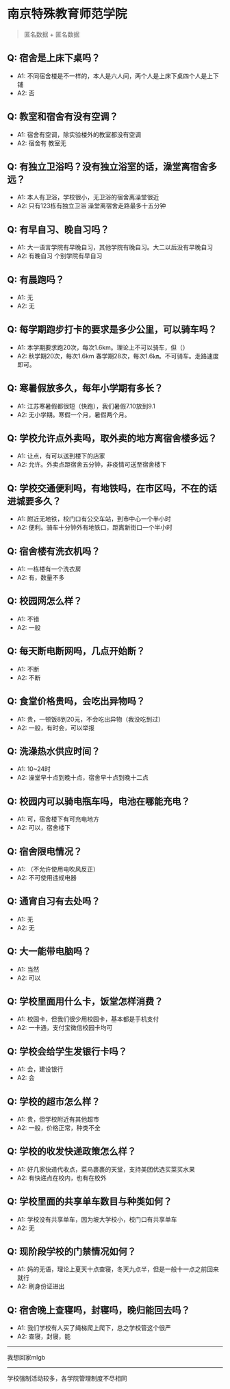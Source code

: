 # 南京特殊教育师范学院
> 匿名数据 + 匿名数据
## Q: 宿舍是上床下桌吗？
- A1: 不同宿舍楼是不一样的，本人是六人间，两个人是上床下桌四个人是上下铺
- A2: 否
## Q: 教室和宿舍有没有空调？
- A1: 宿舍有空调，除实验楼外的教室都没有空调
- A2: 宿舍有 教室无
## Q: 有独立卫浴吗？没有独立浴室的话，澡堂离宿舍多远？
- A1: 本人有卫浴，学校很小，无卫浴的宿舍离澡堂很近
- A2: 只有123栋有独立卫浴 澡堂离宿舍走路最多十五分钟
## Q: 有早自习、晚自习吗？
- A1: 大一语言学院有早晚自习，其他学院有晚自习。大二以后没有早晚自习
- A2: 有晚自习 个别学院有早自习
## Q: 有晨跑吗？
- A1: 无
- A2: 无
## Q: 每学期跑步打卡的要求是多少公里，可以骑车吗？
- A1: 本学期要求跑20次，每次1.6km。理论上不可以骑车，但（）
- A2: 秋学期20次，每次1.6km 春学期28次，每次1.6㎞。不可骑车。走路速度即可。
## Q: 寒暑假放多久，每年小学期有多长？
- A1: 江苏寒暑假都很短（快跑），我们暑假7.10放到9.1
- A2: 无小学期。寒假一个月，暑假两个月。
## Q: 学校允许点外卖吗，取外卖的地方离宿舍楼多远？
- A1: 让点，有可以送到楼下的店家
- A2: 允许。外卖点距宿舍五分钟，非疫情可送至宿舍楼下
## Q: 学校交通便利吗，有地铁吗，在市区吗，不在的话进城要多久？
- A1: 附近无地铁，校门口有公交车站，到市中心一个半小时
- A2: 便利。骑车十分钟外有地铁口，距离新街口一个半小时
## Q: 宿舍楼有洗衣机吗？
- A1: 一栋楼有一个洗衣房
- A2: 有，数量不多
## Q: 校园网怎么样？
- A1: 不错
- A2: 一般
## Q: 每天断电断网吗，几点开始断？
- A1: 不断
- A2: 不断
## Q: 食堂价格贵吗，会吃出异物吗？
- A1: 贵，一顿饭8到20元，不会吃出异物（我没吃到过）
- A2: 一般，有时会，可以举报
## Q: 洗澡热水供应时间？
- A1: 10~24时
- A2: 澡堂早十点到晚十点，宿舍早十点到晚十二点
## Q: 校园内可以骑电瓶车吗，电池在哪能充电？
- A1: 可，宿舍楼下有可充电地方
- A2: 可以，宿舍楼下
## Q: 宿舍限电情况？
- A1: （不允许使用电吹风反正）
- A2: 不可使用违规电器
## Q: 通宵自习有去处吗？
- A1: 无
- A2: 无
## Q: 大一能带电脑吗？
- A1: 当然
- A2: 可以
## Q: 学校里面用什么卡，饭堂怎样消费？
- A1: 校园卡，但我们很少用校园卡，基本都是手机支付
- A2: 一卡通，支付宝微信校园卡均可
## Q: 学校会给学生发银行卡吗？
- A1: 会，建设银行
- A2: 会
## Q: 学校的超市怎么样？
- A1: 贵，但学校附近有其他超市
- A2: 一般，价格正常，种类不全
## Q: 学校的收发快递政策怎么样？
- A1: 好几家快递代收点，菜鸟裹裹的天堂，支持美团优选买菜买水果
- A2: 有快递点在校内，也有在校外
## Q: 学校里面的共享单车数目与种类如何？
- A1: 学校没有共享单车，因为坡大学校小，校门口有共享单车
- A2: 无
## Q: 现阶段学校的门禁情况如何？
- A1: 妈的无语，理论上夏天十点查寝，冬天九点半，但是一般十一点之前回来就行
- A2: 刷身份证进出
## Q: 宿舍晚上查寝吗，封寝吗，晚归能回去吗？
- A1: 我们学校有人买了绳梯爬上爬下，总之学校管这个很严
- A2: 查寝，封寝，能
***
我想回家mlgb
***
学校强制活动较多，各学院管理制度不尽相同